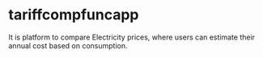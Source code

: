 # tariffcompfuncapp
It is platform to compare Electricity prices, where users can estimate their annual cost based on consumption.
